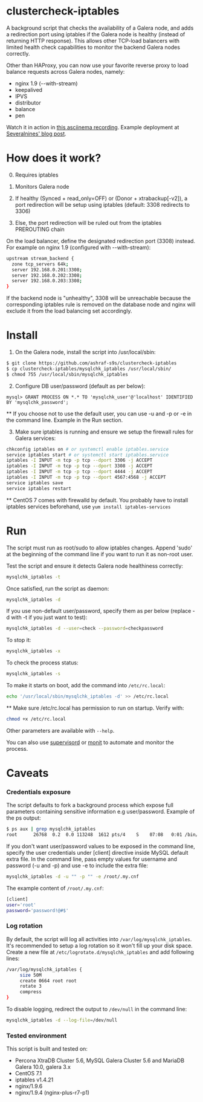 # clustercheck-iptables

A background script that checks the availability of a Galera node, and adds a redirection port using iptables if the Galera node is healthy (instead of returning HTTP response). This allows other TCP-load balancers with limited health check capabilities to monitor the backend Galera nodes correctly.

Other than HAProxy, you can now use your favorite reverse proxy to load balance requests across Galera nodes, namely:
- nginx 1.9 (--with-stream)
- keepalived
- IPVS
- distributor
- balance
- pen

Watch it in action in [this asciinema recording](https://asciinema.org/a/29799). Example deployment at [Severalnines' blog post](http://severalnines.com/blog/nginx-database-load-balancer-mysql-or-mariadb-galera-cluster).

# How does it work?

0) Requires iptables

1) Monitors Galera node

2) If healthy (Synced + read_only=OFF) or (Donor + xtrabackup[-v2]), a port redirection will be setup using iptables (default: 3308 redirects to 3306)

3) Else, the port redirection will be ruled out from the iptables PREROUTING chain

On the load balancer, define the designated redirection port (3308) instead. For example on nginx 1.9 (configured with --with-stream):
```bash
upstream stream_backend {
  zone tcp_servers 64k;
  server 192.168.0.201:3308;
  server 192.168.0.202:3308;
  server 192.168.0.203:3308;
}
```
If the backend node is "unhealthy", 3308 will be unreachable because the corresponding iptables rule is removed on the database node and nginx will exclude it from the load balancing set accordingly.

# Install

1) On the Galera node, install the script into /usr/local/sbin:
```bash
$ git clone https://github.com/ashraf-s9s/clustercheck-iptables
$ cp clustercheck-iptables/mysqlchk_iptables /usr/local/sbin/
$ chmod 755 /usr/local/sbin/mysqlchk_iptables
```

2) Configure DB user/password (default as per below):
```mysql
mysql> GRANT PROCESS ON *.* TO 'mysqlchk_user'@'localhost' IDENTIFIED BY 'mysqlchk_password';
```
** If you choose not to use the default user, you can use -u and -p or -e in the command line. Example in the Run section.

3) Make sure iptables is running and ensure we setup the firewall rules for Galera services:
```bash
chkconfig iptables on # or systemctl enable iptables.service
service iptables start # or systemctl start iptables.service
iptables -I INPUT -m tcp -p tcp --dport 3306 -j ACCEPT
iptables -I INPUT -m tcp -p tcp --dport 3308 -j ACCEPT
iptables -I INPUT -m tcp -p tcp --dport 4444 -j ACCEPT
iptables -I INPUT -m tcp -p tcp --dport 4567:4568 -j ACCEPT
service iptables save
service iptables restart
```
** CentOS 7 comes with firewalld by default. You probably have to install iptables services beforehand, use ``yum install iptables-services``

# Run

The script must run as root/sudo to allow iptables changes. Append 'sudo' at the beginning of the command line if you want to run it as non-root user.

Test the script and ensure it detects Galera node healthiness correctly:
```bash
mysqlchk_iptables -t
```

Once satisfied, run the script as daemon:
```bash
mysqlchk_iptables -d
```

If you use non-default user/password, specify them as per below (replace -d with -t if you just want to test):
```bash
mysqlchk_iptables -d --user=check --password=checkpassword
```

To stop it:
```bash
mysqlchk_iptables -x
```

To check the process status:
```bash
mysqlchk_iptables -s
```

To make it starts on boot, add the command into ``/etc/rc.local``:
```bash
echo '/usr/local/sbin/mysqlchk_iptables -d' >> /etc/rc.local
```

** Make sure /etc/rc.local has permission to run on startup. Verify with:
```bash
chmod +x /etc/rc.local
```
Other parameters are available with ``--help``.

You can also use [supervisord](http://supervisord.org/) or [monit](https://mmonit.com/monit/) to automate and monitor the process.

# Caveats

### Credentials exposure

The script defaults to fork a background process which expose full parameters containing sensitive information e.g user/password. Example of the ps output:
```bash
$ ps aux | grep mysqlchk_iptables
root      26768  0.2  0.0 113248  1612 pts/4    S    07:08   0:01 /bin/bash /usr/local/sbin/mysqlchk_iptables --username=mysqlchk_user --password=mysqlchk_password --mirror-port=3308 --real-port=3306 --log-file=/var/log/mysqlchk_iptables --source-address=0.0.0.0/0 --source-address-ipv6=0::0 --check-interval=1 --defaults-extra-file=/etc/my.cnf -R
```

If you don't want user/password values to be exposed in the command line, specify the user credentials under [client] directive inside MySQL default extra file. In the command line, pass empty values for username and password (-u and -p) and use -e to include the extra file:
```bash
mysqlchk_iptables -d -u "" -p "" -e /root/.my.cnf
```

The example content of ``/root/.my.cnf``:
```bash
[client]
user='root'
password='password!@#$'
```

### Log rotation

By default, the script will log all activities into ``/var/log/mysqlchk_iptables``. It's recommended to setup a log rotation so it won't fill up your disk space. Create a new file at ``/etc/logrotate.d/mysqlchk_iptables`` and add following lines:

```bash
/var/log/mysqlchk_iptables {
     size 50M
     create 0664 root root
     rotate 3
     compress
}
```

To disable logging, redirect the output to ``/dev/null`` in the command line:
```bash
mysqlchk_iptables -d --log-file=/dev/null
```

### Tested environment

This script is built and tested on:

* Percona XtraDB Cluster 5.6, MySQL Galera Cluster 5.6 and MariaDB Galera 10.0, galera 3.x
* CentOS 7.1
* iptables v1.4.21
* nginx/1.9.6
* nginx/1.9.4 (nginx-plus-r7-p1)

